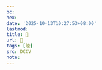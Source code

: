 ```yaml
---
bc:
hex:
date: '2025-10-13T10:27:53+08:00'
lastmod:
title: 􂍅
url: 􂍅
tags: [陸]
src: DCCV
note:
---
```

